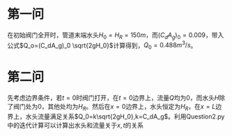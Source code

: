 # 第一问

在初始阀门全开时，管道末端水头$H_0=H_R=150m$，而$(C_dA_g)_0=0.009$，带入公式$Q_o=(C_dA_g)_0 \sqrt{2gH_0}$计算得到，$Q_0=0.488m^3/s$。

# 第二问

先考虑边界条件，若$t=0$时阀门打开，在$t=0$边界上，流量$Q$均为0，而水头$H$除了阀门处为$0$，其他处均为$H_R$。然后在$x=0$边界上，水头恒定为$H_R$，在$x=L$边界上，水头流量满足关系$Q_0=k\sqrt{2gH_0},k=C_dA_g$。利用Question2.py中的迭代计算可以计算出水头和流量关于$x,t$的关系
